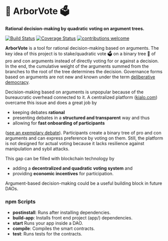 # 🌳 ArborVote 🗳
**Rational decision-making by quadratic voting on argument trees.**

[![Build Status](https://travis-ci.org/Michael-A-Heuer/ArborVote.svg?branch=master)](https://travis-ci.org/Michael-A-Heuer/ArborVote)
[![Coverage Status](https://coveralls.io/repos/github/Michael-A-Heuer/ArborVote/badge.svg?branch=master)](https://coveralls.io/github/Michael-A-Heuer/ArborVote?branch=master)
[![contributions welcome](https://img.shields.io/badge/contributions-welcome-brightgreen.svg?style=flat)](https://github.com/Michael-A-Heuer/ArborVote/pulls)


**ArborVote** is a tool for rational decision-making based on arguments.
The key idea of this project is to stake/quadratic vote 🗳 on a binary tree 🌳 of pro and con arguments instead of directly voting for or against a decision.
In the end, the cumulative weight of the arguments summed from the branches to the root of the tree determines the decision.
Governance forms  based on arguments are not new and known under the term [deliberative democracy](https://en.wikipedia.org/wiki/Deliberative_democracy).

Decision-making based on arguments is unpopular because of the bureaucratic overhead connected to it. 
A centralized platform ([kialo.com](https://www.kialo.com)) overcame this issue and does a great job by
* keeping debates **rational**
* presenting debates in a **structured and transparent** way and thus 
* allowing for **fast onboarding of participants** 

([see an exemplary debate](https://www.kialo.com/humans-should-act-to-fight-climate-change-4540)). 
Participants create a binary tree of pro and con arguments and can express preference by voting on them.
Still, the platform is not designed for actual voting because it lacks resilience against manipulation and sybil attacks.

This gap can be filled with blockchain technology by
* adding a **decentralized and quadratic voting system** and 
* providing **economic incentives** for participation.

Argument-based decision-making could be a useful building block in future DAOs.

### npm Scripts
- **postinstall**: Runs after installing dependencies.
- **build-app**: Installs front end project (app/) dependencies.
- **start** Runs your app inside a DAO.
- **compile**: Compiles the smart contracts.
- **test**: Runs tests for the contracts.
